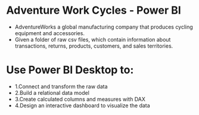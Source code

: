 # Adventure Work Cycles - Power BI
- AdventureWorks a global manufacturing company that produces cycling equipment and accessories.
- Given  a folder of raw csv files, which contain information about
  transactions, returns, products, customers, and sales territories.

# Use Power BI Desktop to:
- 1.Connect and transform the raw data
- 2.Build a relational data model
- 3.Create calculated columns and measures with DAX
- 4.Design an interactive dashboard to visualize the data


